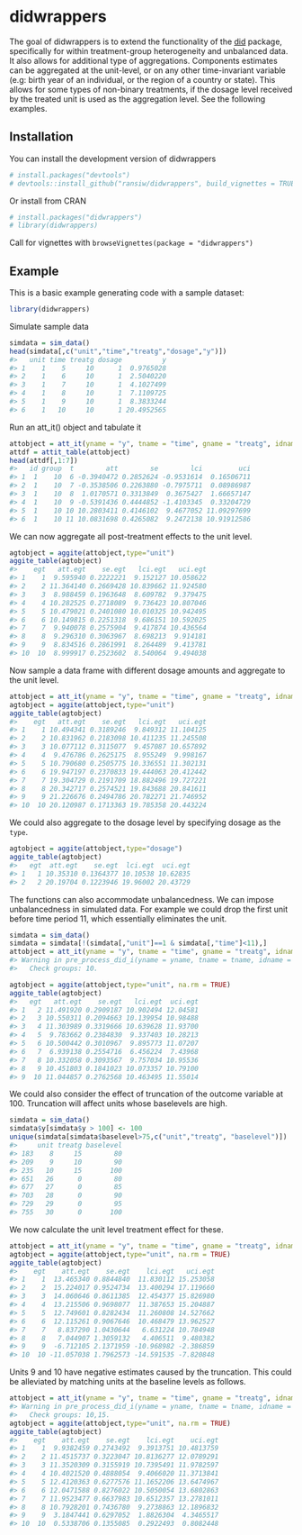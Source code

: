 
<!-- README.md is generated from README.Rmd. Please edit that file -->

# didwrappers

<!-- badges: start -->
<!-- badges: end -->

The goal of didwrappers is to extend the functionality of the
[did](https://bcallaway11.github.io/did/) package, specifically for
within treatment-group heterogeneity and unbalanced data. It also allows
for additional type of aggregations. Components estimates can be
aggregated at the unit-level, or on any other time-invariant variable
(e.g: birth year of an individual, or the region of a country or state).
This allows for some types of non-binary treatments, if the dosage level
received by the treated unit is used as the aggregation level. See the
following examples.

## Installation

You can install the development version of didwrappers

``` r
# install.packages("devtools")
# devtools::install_github("ransiw/didwrappers", build_vignettes = TRUE)
```

Or install from CRAN

``` r
# install.packages("didwrappers")
# library(didwrappers)
```

Call for vignettes with `browseVignettes(package = "didwrappers")`

## Example

This is a basic example generating code with a sample dataset:

``` r
library(didwrappers)
```

Simulate sample data

``` r
simdata = sim_data()
head(simdata[,c("unit","time","treatg","dosage","y")])
#>   unit time treatg dosage          y
#> 1    1    5     10      1  0.9765028
#> 2    1    6     10      1  2.5040220
#> 3    1    7     10      1  4.1027499
#> 4    1    8     10      1  7.1109725
#> 5    1    9     10      1  8.3833244
#> 6    1   10     10      1 20.4952565
```

Run an att_it() object and tabulate it

``` r
attobject = att_it(yname = "y", tname = "time", gname = "treatg", idname ="unit", data = simdata)
attdf = attit_table(attobject)
head(attdf[,1:7])
#>   id group  t        att        se        lci         uci
#> 1  1    10  6 -0.3940472 0.2852624 -0.9531614  0.16506711
#> 2  1    10  7 -0.3538506 0.2263880 -0.7975711  0.08986987
#> 3  1    10  8  1.0170571 0.3313849  0.3675427  1.66657147
#> 4  1    10  9 -0.5391436 0.4444852 -1.4103345  0.33204729
#> 5  1    10 10 10.2803411 0.4146102  9.4677052 11.09297699
#> 6  1    10 11 10.0831698 0.4265082  9.2472138 10.91912586
```

We can now aggregate all post-treatment effects to the unit level.

``` r
agtobject = aggite(attobject,type="unit")
aggite_table(agtobject)
#>    egt   att.egt    se.egt   lci.egt   uci.egt
#> 1    1  9.595940 0.2222221  9.152127 10.058622
#> 2    2 11.364140 0.2669428 10.839662 11.924580
#> 3    3  8.988459 0.1963648  8.609782  9.379475
#> 4    4 10.282525 0.2718089  9.736423 10.807046
#> 5    5 10.479021 0.2401080 10.010325 10.942495
#> 6    6 10.149815 0.2251318  9.686151 10.592025
#> 7    7  9.940078 0.2575904  9.417874 10.436564
#> 8    8  9.296310 0.3063967  8.698213  9.914181
#> 9    9  8.834516 0.2861991  8.264489  9.413781
#> 10  10  8.999917 0.2523602  8.540064  9.494038
```

Now sample a data frame with different dosage amounts and aggregate to
the unit level.

``` r
attobject = att_it(yname = "y", tname = "time", gname = "treatg", idname ="unit", customnames = "dosage", data = sim_data(dosage = rep(c(1,2),each=5)))
agtobject = aggite(attobject,type="unit")
aggite_table(agtobject)
#>    egt   att.egt    se.egt   lci.egt   uci.egt
#> 1    1 10.494341 0.3189246  9.849312 11.104125
#> 2    2 10.831962 0.2183098 10.411235 11.245508
#> 3    3 10.077112 0.3115077  9.457087 10.657892
#> 4    4  9.476786 0.2625175  8.955249  9.998167
#> 5    5 10.790680 0.2505775 10.336551 11.302131
#> 6    6 19.947197 0.2370833 19.444063 20.412442
#> 7    7 19.304729 0.2191709 18.882496 19.727221
#> 8    8 20.342717 0.2574521 19.843688 20.841611
#> 9    9 21.226676 0.2494786 20.782271 21.746952
#> 10  10 20.120987 0.1713363 19.785358 20.443224
```

We could also aggregate to the dosage level by specifying dosage as the
`type`.

``` r
agtobject = aggite(attobject,type="dosage")
aggite_table(agtobject)
#>   egt  att.egt    se.egt  lci.egt  uci.egt
#> 1   1 10.35310 0.1364377 10.10538 10.62835
#> 2   2 20.19704 0.1223946 19.96002 20.43729
```

The functions can also accommodate unbalancedness. We can impose
unbalancedness in simulated data. For example we could drop the first
unit before time period 11, which essentially eliminates the unit.

``` r
simdata = sim_data()
simdata = simdata[!(simdata[,"unit"]==1 & simdata[,"time"]<11),]
attobject = att_it(yname = "y", tname = "time", gname = "treatg", idname ="unit", panel = FALSE, data = simdata)
#> Warning in pre_process_did_i(yname = yname, tname = tname, idname = idname, : Be aware that there are some small groups in your dataset.
#>   Check groups: 10.
```

``` r
agtobject = aggite(attobject,type="unit", na.rm = TRUE)
aggite_table(agtobject)
#>   egt   att.egt    se.egt   lci.egt  uci.egt
#> 1   2 11.491920 0.2909187 10.902494 12.04581
#> 2   3 10.550311 0.2094663 10.139954 10.98488
#> 3   4 11.303989 0.3319666 10.639628 11.93700
#> 4   5  9.783662 0.2384830  9.337403 10.28213
#> 5   6 10.500442 0.3010967  9.895773 11.07207
#> 6   7  6.939138 0.2554716  6.456224  7.43968
#> 7   8 10.332058 0.3093567  9.757034 10.95536
#> 8   9 10.451803 0.1841023 10.073357 10.79100
#> 9  10 11.044857 0.2762568 10.463495 11.55014
```

We could also consider the effect of truncation of the outcome variable
at 100. Truncation will affect units whose baselevels are high.

``` r
simdata = sim_data()
simdata$y[simdata$y > 100] <- 100
unique(simdata[simdata$baselevel>75,c("unit","treatg", "baselevel")])
#>     unit treatg baselevel
#> 183    8     15        80
#> 209    9     10        90
#> 235   10     15       100
#> 651   26      0        80
#> 677   27      0        85
#> 703   28      0        90
#> 729   29      0        95
#> 755   30      0       100
```

We now calculate the unit level treatment effect for these.

``` r
attobject = att_it(yname = "y", tname = "time", gname = "treatg", idname ="unit", panel = FALSE, data = simdata)
agtobject = aggite(attobject,type="unit", na.rm = TRUE)
aggite_table(agtobject)
#>    egt    att.egt    se.egt    lci.egt   uci.egt
#> 1    1  13.465340 0.8844840  11.830112 15.253058
#> 2    2  15.224017 0.9524734  13.400294 17.119660
#> 3    3  14.060646 0.8611385  12.454377 15.826980
#> 4    4  13.215506 0.9698077  11.387653 15.204887
#> 5    5  12.749601 0.8282434  11.260808 14.527662
#> 6    6  12.115261 0.9067646  10.468479 13.962527
#> 7    7   8.837290 1.0430644   6.631224 10.784948
#> 8    8   7.044907 1.3059132   4.406511  9.480382
#> 9    9  -6.712105 2.1371959 -10.968982 -2.386859
#> 10  10 -11.057038 1.7962573 -14.591535 -7.820848
```

Units 9 and 10 have negative estimates caused by the truncation. This
could be alleviated by matching units at the baseline levels as follows.

``` r
attobject = att_it(yname = "y", tname = "time", gname = "treatg", idname ="unit", panel = FALSE, xformla = ~y, data = simdata)
#> Warning in pre_process_did_i(yname = yname, tname = tname, idname = idname, : Be aware that there are some small groups in your dataset.
#>   Check groups: 10,15.
agtobject = aggite(attobject,type="unit", na.rm = TRUE)
aggite_table(agtobject)
#>    egt    att.egt    se.egt    lci.egt    uci.egt
#> 1    1  9.9382459 0.2743492  9.3913751 10.4813759
#> 2    2 11.4515737 0.3223047 10.8136277 12.0789291
#> 3    3 11.3520309 0.3155919 10.7395491 11.9782597
#> 4    4 10.4021520 0.4888054  9.4066020 11.3713841
#> 5    5 12.4120363 0.6277576 11.1652206 13.6474967
#> 6    6 12.0471588 0.8276022 10.5050054 13.6802863
#> 7    7 11.9523477 0.6637983 10.6512357 13.2781011
#> 8    8 10.7928201 0.7436780  9.2738863 12.1896832
#> 9    9  3.1847441 0.6297052  1.8826304  4.3465517
#> 10  10  0.5338706 0.1355085  0.2922493  0.8082448
```
